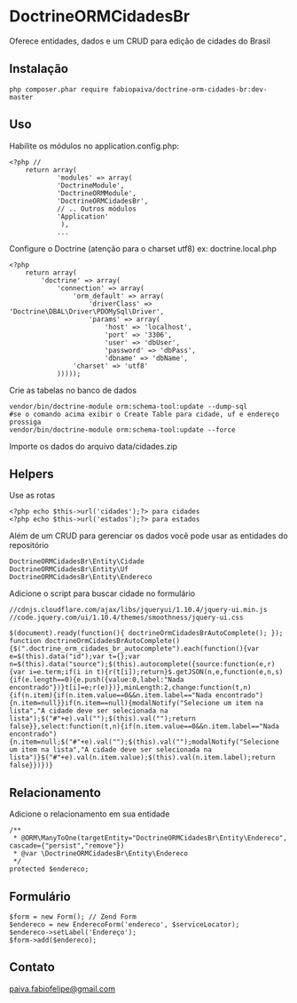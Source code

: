 DoctrineORMCidadesBr
====================

Oferece entidades, dados e um CRUD para edição de cidades do Brasil

## Instalação

	php composer.phar require fabiopaiva/doctrine-orm-cidades-br:dev-master

## Uso

Habilite os módulos no application.config.php:

	<?php //
		return array(
    			'modules' => array(
				'DoctrineModule',
				'DoctrineORMModule',
				'DoctrineORMCidadesBr',
				// .. Outros módulos
				'Application'
				 ),
				...

Configure o Doctrine (atenção para o charset utf8)
ex: doctrine.local.php

	<?php
		return array(
		    'doctrine' => array(
		        'connection' => array(
		            'orm_default' => array(
		                'driverClass' => 'Doctrine\DBAL\Driver\PDOMySql\Driver',
		                'params' => array(
                		    'host' => 'localhost',
		                    'port' => '3306',
                		    'user' => 'dbUser',
		                    'password' => 'dbPass',
		                    'dbname' => 'dbName',
				    'charset' => 'utf8'
		        )))));


Crie as tabelas no banco de dados

	vendor/bin/doctrine-module orm:schema-tool:update --dump-sql
	#se o comando acima exibir o Create Table para cidade, uf e endereço prossiga
	vendor/bin/doctrine-module orm:schema-tool:update --force

Importe os dados do arquivo data/cidades.zip

## Helpers

Use as rotas

	<?php echo $this->url('cidades');?> para cidades
	<?php echo $this->url('estados');?> para estados

Além de um CRUD para gerenciar os dados você pode usar as entidades do repositório

	DoctrineORMCidadesBr\Entity\Cidade
	DoctrineORMCidadesBr\Entity\Uf
	DoctrineORMCidadesBr\Entity\Endereco

Adicione o script para buscar cidade no formulário

    //cdnjs.cloudflare.com/ajax/libs/jqueryui/1.10.4/jquery-ui.min.js
    //code.jquery.com/ui/1.10.4/themes/smoothness/jquery-ui.css

    $(document).ready(function(){ doctrineOrmCidadesBrAutoComplete(); });
    function doctrineOrmCidadesBrAutoComplete(){$(".doctrine_orm_cidades_br_autocomplete").each(function(){var e=$(this).data("id");var t={};var n=$(this).data("source");$(this).autocomplete({source:function(e,r){var i=e.term;if(i in t){r(t[i]);return}$.getJSON(n,e,function(e,n,s){if(e.length==0){e.push({value:0,label:"Nada encontrado"})}t[i]=e;r(e)})},minLength:2,change:function(t,n){if(n.item){if(n.item.value==0&&n.item.label=="Nada encontrado"){n.item=null}}if(n.item==null){modalNotify("Selecione um item na lista","A cidade deve ser selecionada na lista");$("#"+e).val("");$(this).val("");return false}},select:function(t,n){if(n.item.value==0&&n.item.label=="Nada encontrado"){n.item=null;$("#"+e).val("");$(this).val("");modalNotify("Selecione um item na lista","A cidade deve ser selecionada na lista")}$("#"+e).val(n.item.value);$(this).val(n.item.label);return false}})})}

## Relacionamento

Adicione o relacionamento em sua entidade 

    /**
     * @ORM\ManyToOne(targetEntity="DoctrineORMCidadesBr\Entity\Endereco", cascade={"persist","remove"})
     * @var \DoctrineORMCidadesBr\Entity\Endereco
     */
    protected $endereco;

## Formulário

    $form = new Form(); // Zend Form
    $endereco = new EnderecoForm('endereco', $serviceLocator);
    $endereco->setLabel('Endereço');
    $form->add($endereco);
    
    

## Contato
paiva.fabiofelipe@gmail.com

